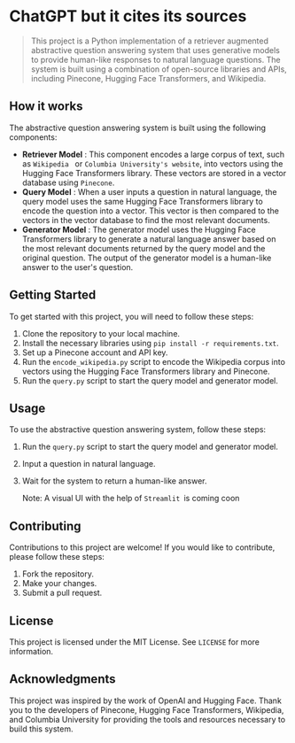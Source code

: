 # ChatGPT but it cites its sources

> This project is a Python implementation of a retriever augmented abstractive question answering system that uses generative models to provide human-like responses to natural language questions. The system is built using a combination of open-source libraries and APIs, including Pinecone, Hugging Face Transformers, and Wikipedia.

## How it works

The abstractive question answering system is built using the following components:

* **Retriever Model** : This component encodes a large corpus of text, such as `Wikipedia ` or `Columbia University's website`, into vectors using the Hugging Face Transformers library. These vectors are stored in a vector database using `Pinecone`.
* **Query Model** : When a user inputs a question in natural language, the query model uses the same Hugging Face Transformers library to encode the question into a vector. This vector is then compared to the vectors in the vector database to find the most relevant documents.
* **Generator Model** : The generator model uses the Hugging Face Transformers library to generate a natural language answer based on the most relevant documents returned by the query model and the original question. The output of the generator model is a human-like answer to the user's question.

## Getting Started

To get started with this project, you will need to follow these steps:

1. Clone the repository to your local machine.
2. Install the necessary libraries using `pip install -r requirements.txt`.
3. Set up a Pinecone account and API key.
4. Run the `encode_wikipedia.py` script to encode the Wikipedia corpus into vectors using the Hugging Face Transformers library and Pinecone.
5. Run the `query.py` script to start the query model and generator model.

## Usage

To use the abstractive question answering system, follow these steps:

1. Run the `query.py` script to start the query model and generator model.
2. Input a question in natural language.
3. Wait for the system to return a human-like answer.

   Note: A visual UI with the help of `Streamlit `is coming coon

## Contributing

Contributions to this project are welcome! If you would like to contribute, please follow these steps:

1. Fork the repository.
2. Make your changes.
3. Submit a pull request.

## License

This project is licensed under the MIT License. See `LICENSE` for more information.

## Acknowledgments

This project was inspired by the work of OpenAI and Hugging Face. Thank you to the developers of Pinecone, Hugging Face Transformers, Wikipedia, and Columbia University for providing the tools and resources necessary to build this system.
